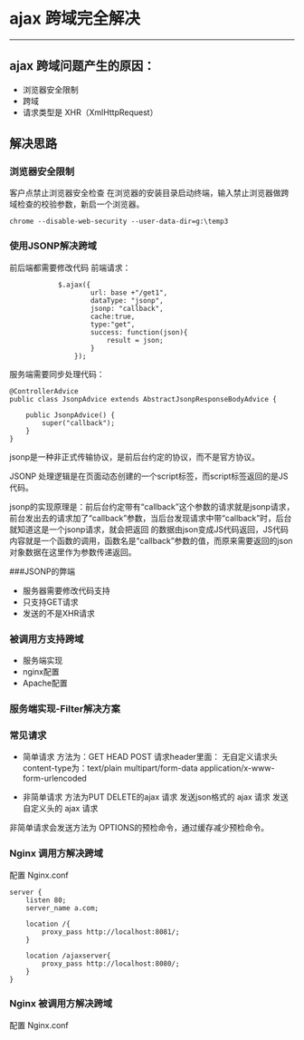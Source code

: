 # ajax 跨域完全解决

---

## ajax 跨域问题产生的原因：
+ 浏览器安全限制
+ 跨域
+ 请求类型是 XHR（XmlHttpRequest）

## 解决思路
### 浏览器安全限制
客户点禁止浏览器安全检查
在浏览器的安装目录启动终端，输入禁止浏览器做跨域检查的校验参数，新启一个浏览器。
```
chrome --disable-web-security --user-data-dir=g:\temp3
```

### 使用JSONP解决跨域
前后端都需要修改代码
前端请求：
```
            $.ajax({
					url: base +"/get1",
					dataType: "jsonp",
					jsonp: "callback",
					cache:true,
					type:"get",
					success: function(json){
						result = json;
					}
				});
```
服务端需要同步处理代码：
```
@ControllerAdvice
public class JsonpAdvice extends AbstractJsonpResponseBodyAdvice {

    public JsonpAdvice() {
        super("callback");
    }
}
```
jsonp是一种非正式传输协议，是前后台约定的协议，而不是官方协议。

JSONP 处理逻辑是在页面动态创建的一个script标签，而script标签返回的是JS代码。

jsonp的实现原理是：前后台约定带有“callback”这个参数的请求就是jsonp请求，前台发出去的请求加了“callback”参数，当后台发现请求中带“callback”时，后台就知道这是一个jsonp请求，就会把返回
的数据由json变成JS代码返回，JS代码内容就是一个函数的调用，函数名是“callback”参数的值，而原来需要返回的json对象数据在这里作为参数传递返回。

###JSONP的弊端
+ 服务器需要修改代码支持
+ 只支持GET请求
+ 发送的不是XHR请求


### 被调用方支持跨域
+ 服务端实现
+ nginx配置
+ Apache配置

### 服务端实现-Filter解决方案


### 常见请求
+ 简单请求
方法为：GET HEAD POST
请求header里面：
    无自定义请求头
    content-type为：text/plain multipart/form-data application/x-www-form-urlencoded

+ 非简单请求
方法为PUT DELETE的ajax 请求
发送json格式的 ajax 请求
发送自定义头的 ajax 请求

非简单请求会发送方法为 OPTIONS的预检命令，通过缓存减少预检命令。

### Nginx 调用方解决跨域
配置 Nginx.conf
```
server {
    listen 80;
    server_name a.com;

    location /{
        proxy_pass http://localhost:8081/;
    }

    location /ajaxserver{
        proxy_pass http://localhost:8080/;
    }
}
```

### Nginx 被调用方解决跨域
配置 Nginx.conf
```

```